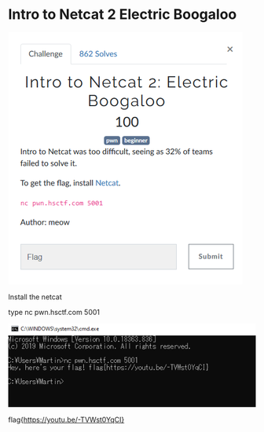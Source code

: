 # Intro to Netcat 2 Electric Boogaloo

![](Capture.PNG)

Install the netcat

type nc pwn.hsctf.com 5001

![](Capture2.PNG)

flag{https://youtu.be/-TVWst0YqCI}
